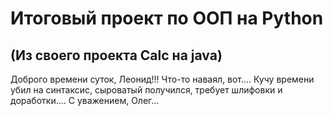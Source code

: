 Итоговый проект по ООП на Python 
============================================
(Из своего проекта Calc на java)
---------------------------------------------
Доброго времени суток, Леонид!!!
Что-то наваял, вот....
Кучу времени убил на синтаксис,
сыроватый получился, требует шлифовки и доработки....
С уважением, Олег...
